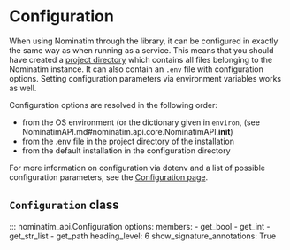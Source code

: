 # Configuration

When using Nominatim through the library, it can be configured in exactly
the same way as when running as a service. This means that you should have
created a [project directory](../admin/Import.md#creating-the-project-directory)
which contains all files belonging to the Nominatim instance. It can also contain
an `.env` file with configuration options. Setting configuration parameters
via environment variables works as well.

Configuration options are resolved in the following order:

* from the OS environment (or the dictionary given in `environ`,
  (see NominatimAPI.md#nominatim.api.core.NominatimAPI.__init__)
* from the .env file in the project directory of the installation
* from the default installation in the configuration directory

For more information on configuration via dotenv and a list of possible
configuration parameters, see the [Configuration page](../customize/Settings.md).


## `Configuration` class

::: nominatim_api.Configuration
    options:
        members:
            - get_bool
            - get_int
            - get_str_list
            - get_path
        heading_level: 6
        show_signature_annotations: True
